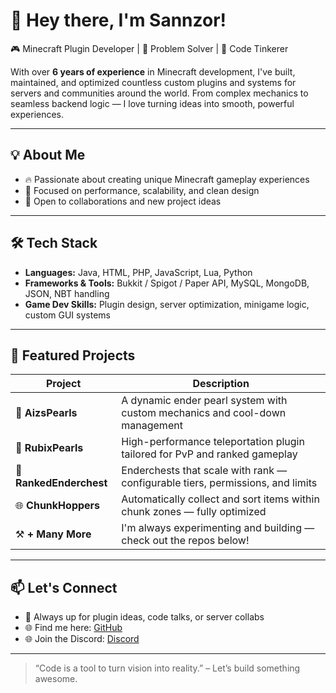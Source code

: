 # 👋 Hey there, I'm Sannzor!

🎮 Minecraft Plugin Developer | 🧠 Problem Solver | 🔧 Code Tinkerer

With over **6 years of experience** in Minecraft development, I've built, maintained, and optimized countless custom plugins and systems for servers and communities around the world. From complex mechanics to seamless backend logic — I love turning ideas into smooth, powerful experiences.

---

## 💡 About Me
- 🔥 Passionate about creating unique Minecraft gameplay experiences
- 🧩 Focused on performance, scalability, and clean design
- 🤝 Open to collaborations and new project ideas

---

## 🛠️ Tech Stack
- **Languages:** Java, HTML, PHP, JavaScript, Lua, Python  
- **Frameworks & Tools:** Bukkit / Spigot / Paper API, MySQL, MongoDB, JSON, NBT handling  
- **Game Dev Skills:** Plugin design, server optimization, minigame logic, custom GUI systems

---

## 🚀 Featured Projects

| Project | Description |
|--------|-------------|
| 🔮 **AizsPearls** | A dynamic ender pearl system with custom mechanics and cool-down management |
| 🧊 **RubixPearls** | High-performance teleportation plugin tailored for PvP and ranked gameplay |
| 🧰 **RankedEnderchest** | Enderchests that scale with rank — configurable tiers, permissions, and limits |
| 🌐 **ChunkHoppers** | Automatically collect and sort items within chunk zones — fully optimized |
| ⚒️ **+ Many More** | I'm always experimenting and building — check out the repos below!  

---

## 📫 Let's Connect
- 💬 Always up for plugin ideas, code talks, or server collabs
- 🌐 Find me here: [GitHub](https://github.com/Sannzor)
- 🌐 Join the Discord: [Discord](https://discord.aizsargs.com)

---

> “Code is a tool to turn vision into reality.” – Let’s build something awesome.

